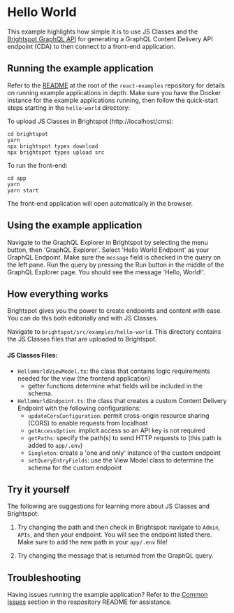 # Hello World

This example highlights how simple it is to use JS Classes and the [Brightspot GraphQL API](https://www.brightspot.com/documentation/brightspot-cms-developer-guide/latest/graphql-api) for generating a GraphQL Content Delivery API endpoint (CDA) to then connect to a front-end application.

## Running the example application

Refer to the [README](/README.md) at the root of the `react-examples` repository for details on running example applications in depth. Make sure you have the Docker instance for the example applications running, then follow the quick-start steps starting in the `hello-world` directory:

To upload JS Classes in Brightspot (http://localhost/cms):

```
cd brightspot
yarn
npx brightspot types download
npx brightspot types upload src

```

To run the front-end:

```
cd app
yarn
yarn start
```

The front-end application will open automatically in the browser.

## Using the example application

Navigate to the GraphQL Explorer in Brightspot by selecting the menu button, then 'GraphQL Explorer'. Select 'Hello World Endpoint' as your GraphQL Endpoint. Make sure the `message` field is checked in the query on the left pane. Run the query by pressing the Run button in the middle of the GraphQL Explorer page. You should see the message 'Hello, World!'.

## How everything works

Brightspot gives you the power to create endpoints and content with ease. You can do this both editorially and with JS Classes.

Navigate to `brightspot/src/examples/hello-world`. This directory contains the JS Classes files that are uploaded to Brightspot.

#### JS Classes Files:

- `HelloWorldViewModel.ts`: the class that contains logic requirements needed for the view (the frontend application)
  - getter functions determine what fields will be included in the schema.
- `HelloWorldEndpoint.ts`: the class that creates a custom Content Delivery Endpoint with the following configurations:
  - `updateCorsConfiguration`: permit cross-origin resource sharing (CORS) to enable requests from localhost
  - `getAccessOption`: implicit access so an API key is not required
  - `getPaths`: specify the path(s) to send HTTP requests to (this path is added to `app/.env`)
  - `Singleton`: create a 'one and only' instance of the custom endpoint
  - `setQueryEntryFields`: use the View Model class to determine the schema for the custom endpoint

## Try it yourself

The following are suggestions for learning more about JS Classes and Brightspot:

1. Try changing the path and then check in Brightspot: navigate to `Admin`, `APIs`, and then your endpoint. You will see the endpoint listed there. Make sure to add the new path in your `app/.env` file!

2. Try changing the message that is returned from the GraphQL query.

## Troubleshooting

Having issues running the example application? Refer to the [Common Issues](/README.md) section in the respository README for assistance.
